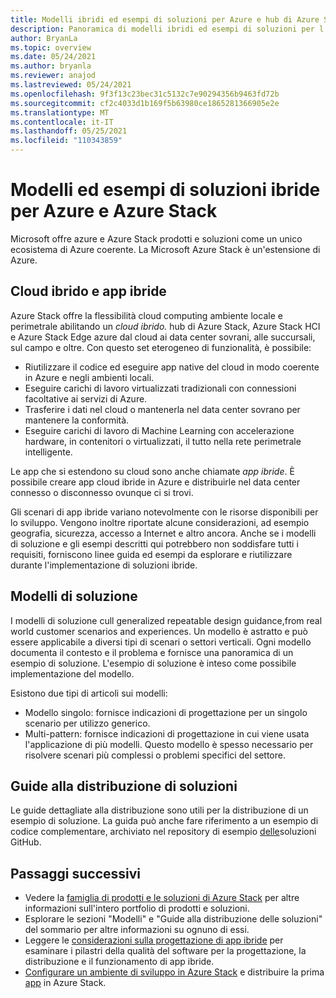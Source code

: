 ```yaml
---
title: Modelli ibridi ed esempi di soluzioni per Azure e hub di Azure Stack
description: Panoramica di modelli ibridi ed esempi di soluzioni per l'apprendimento e la creazione di soluzioni ibride in Azure e hub di Azure Stack.
author: BryanLa
ms.topic: overview
ms.date: 05/24/2021
ms.author: bryanla
ms.reviewer: anajod
ms.lastreviewed: 05/24/2021
ms.openlocfilehash: 9f3f13c23bec31c5132c7e90294356b9463fd72b
ms.sourcegitcommit: cf2c4033d1b169f5b63980ce1865281366905e2e
ms.translationtype: MT
ms.contentlocale: it-IT
ms.lasthandoff: 05/25/2021
ms.locfileid: "110343859"
---
```

# <a name="hybrid-solution-patterns-and-examples-for-azure-and-azure-stack"></a>Modelli ed esempi di soluzioni ibride per Azure e Azure Stack

Microsoft offre azure e Azure Stack prodotti e soluzioni come un unico ecosistema di Azure coerente. La Microsoft Azure Stack è un'estensione di Azure.

## <a name="the-hybrid-cloud-and-hybrid-apps"></a>Cloud ibrido e app ibride

Azure Stack offre la flessibilità cloud computing ambiente locale e perimetrale abilitando un *cloud ibrido.* hub di Azure Stack, Azure Stack HCI e Azure Stack Edge azure dal cloud ai data center sovrani, alle succursali, sul campo e oltre. Con questo set eterogeneo di funzionalità, è possibile:

- Riutilizzare il codice ed eseguire app native del cloud in modo coerente in Azure e negli ambienti locali.
- Eseguire carichi di lavoro virtualizzati tradizionali con connessioni facoltative ai servizi di Azure.
- Trasferire i dati nel cloud o mantenerla nel data center sovrano per mantenere la conformità.
- Eseguire carichi di lavoro di Machine Learning con accelerazione hardware, in contenitori o virtualizzati, il tutto nella rete perimetrale intelligente.

Le app che si estendono su cloud sono anche chiamate *app ibride*. È possibile creare app cloud ibride in Azure e distribuirle nel data center connesso o disconnesso ovunque ci si trovi.

Gli scenari di app ibride variano notevolmente con le risorse disponibili per lo sviluppo. Vengono inoltre riportate alcune considerazioni, ad esempio geografia, sicurezza, accesso a Internet e altro ancora. Anche se i modelli di soluzione e gli esempi descritti qui potrebbero non soddisfare tutti i requisiti, forniscono linee guida ed esempi da esplorare e riutilizzare durante l'implementazione di soluzioni ibride.

## <a name="solution-patterns"></a>Modelli di soluzione

I modelli di soluzione cull generalized repeatable design guidance,from real world customer scenarios and experiences. Un modello è astratto e può essere applicabile a diversi tipi di scenari o settori verticali. Ogni modello documenta il contesto e il problema e fornisce una panoramica di un esempio di soluzione. L'esempio di soluzione è inteso come possibile implementazione del modello.

Esistono due tipi di articoli sui modelli:

- Modello singolo: fornisce indicazioni di progettazione per un singolo scenario per utilizzo generico.
- Multi-pattern: fornisce indicazioni di progettazione in cui viene usata l'applicazione di più modelli. Questo modello è spesso necessario per risolvere scenari più complessi o problemi specifici del settore.

## <a name="solution-deployment-guides"></a>Guide alla distribuzione di soluzioni

Le guide dettagliate alla distribuzione sono utili per la distribuzione di un esempio di soluzione. La guida può anche fare riferimento a un esempio di codice complementare, archiviato nel repository di esempio [delle](https://github.com/Azure-Samples/azure-intelligent-edge-patterns)soluzioni GitHub.

## <a name="next-steps"></a>Passaggi successivi

- Vedere la [famiglia di prodotti e le soluzioni di Azure Stack](/azure-stack) per altre informazioni sull'intero portfolio di prodotti e soluzioni.
- Esplorare le sezioni "Modelli" e "Guide alla distribuzione delle soluzioni" del sommario per altre informazioni su ognuno di essi.
- Leggere le [considerazioni sulla progettazione di app ibride](overview-app-design-considerations.md) per esaminare i pilastri della qualità del software per la progettazione, la distribuzione e il funzionamento di app ibride.
- [Configurare un ambiente di sviluppo in Azure Stack](/azure-stack/user/azure-stack-dev-start) e distribuire la prima [app](/azure-stack/user/azure-stack-dev-start-deploy-app) in Azure Stack.
